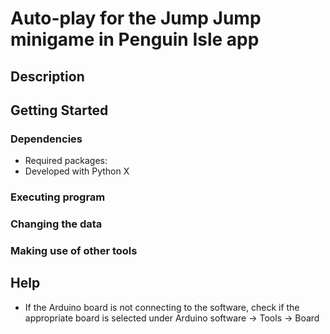 # Auto-play for the Jump Jump minigame in Penguin Isle app

## Description



## Getting Started

### Dependencies

* Required packages: 
* Developed with Python X

### Executing program



### Changing the data



### Making use of other tools



## Help
* If the Arduino board is not connecting to the software, check if the appropriate board is selected under Arduino software -> Tools -> Board
